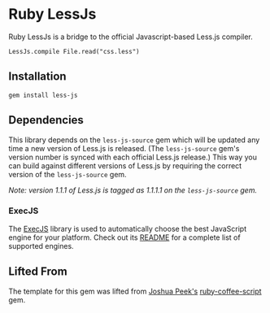 Ruby LessJs
=================

Ruby LessJs is a bridge to the official Javascript-based Less.js compiler.

    LessJs.compile File.read("css.less")


Installation
------------

    gem install less-js


Dependencies
------------

This library depends on the `less-js-source` gem which will be
updated any time a new version of Less.js is released. (The
`less-js-source` gem's version number is synced with each
official Less.js release.) This way you can build against
different versions of Less.js by requiring the correct version of
the `less-js-source` gem.

*Note: version 1.1.1 of Less.js is tagged as 1.1.1.1 on the `less-js-source` gem.*

### ExecJS

The [ExecJS](https://github.com/sstephenson/execjs) library is used to automatically choose the best JavaScript engine for your platform. Check out its [README](https://github.com/sstephenson/execjs/blob/master/README.md) for a complete list of supported engines.

Lifted From
-----------

The template for this gem was lifted from [Joshua Peek's](https://github.com/josh) [ruby-coffee-script](https://github.com/josh/ruby-coffee-script) gem.

